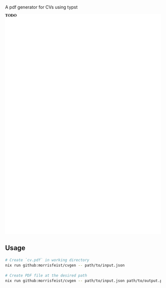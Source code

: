 A pdf generator for CVs using typst

<img src="docs/example.png" alt="Example generated pdf"/>

## Usage

```bash
# Create `cv.pdf` in working directory
nix run github:morrisfeist/cvgen -- path/to/input.json

# Create PDF file at the desired path
nix run github:morrisfeist/cvgen -- path/to/input.json path/to/output.pdf
```

